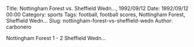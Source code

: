 Title: Nottingham Forest vs. Sheffield Wedn…, 1992/09/12
Date: 1992/09/12 00:00
Category: sports
Tags: football, football scores, Nottingham Forest, Sheffield Wedn…
Slug: nottingham-forest-vs-sheffield-wedn
Author: carbonero


Nottingham Forest 1 - 2 Sheffield Wedn…

